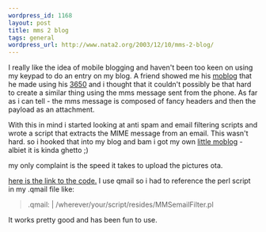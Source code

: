 ```yaml
--- 
wordpress_id: 1168
layout: post
title: mms 2 blog
tags: general
wordpress_url: http://www.nata2.org/2003/12/10/mms-2-blog/
---
```

I really like the idea of mobile blogging and haven't been too keen on using my keypad to do an entry on my blog. A friend showed me his <a href="http://bryan.textamerica.com/">moblog</a> that he made using his <a href="http://www.nokia.com/nokia/0,,2273,00.html">3650</a> and i thought that it couldn't possibly be that hard to create a similar thing using the mms message sent from the phone. As far as i can tell - the mms message is composed of fancy headers and then the payload as an attachment.

<!--more-->

With this in mind i started looking at anti spam and email filtering scripts and wrote a script that extracts the MIME message from an email. This wasn't hard. so i hooked that into my blog and bam i got my own <a href="http://www.nata2.org/photolog.php">little moblog</a> - albiet it is kinda ghetto ;)

my only complaint is the speed it takes to upload the pictures ota.

<a href="http://nata2.info/?path=code%2Fmms2blog&text=MMSemailFilter.0.3.pl">here is the link to the code.</a>  I use qmail so i had to reference the perl script in my .qmail file like:
<blockquote>.qmail:
| /wherever/your/script/resides/MMSemailFilter.pl</blockquote>
It works pretty good and has been fun to use.
